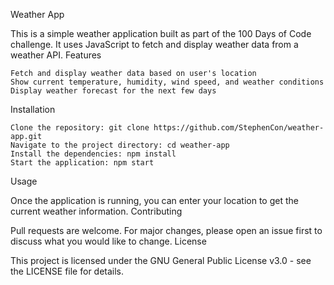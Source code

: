 Weather App

This is a simple weather application built as part of the 100 Days of Code challenge. It uses JavaScript to fetch and display weather data from a weather API.
Features

    Fetch and display weather data based on user's location
    Show current temperature, humidity, wind speed, and weather conditions
    Display weather forecast for the next few days

Installation

    Clone the repository: git clone https://github.com/StephenCon/weather-app.git
    Navigate to the project directory: cd weather-app
    Install the dependencies: npm install
    Start the application: npm start

Usage

Once the application is running, you can enter your location to get the current weather information.
Contributing

Pull requests are welcome. For major changes, please open an issue first to discuss what you would like to change.
License

This project is licensed under the GNU General Public License v3.0 - see the LICENSE file for details.